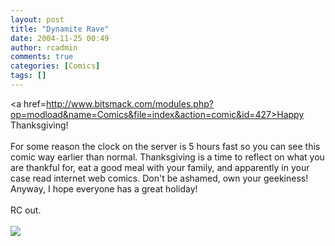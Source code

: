 ```yaml
---
layout: post
title: "Dynamite Rave"
date: 2004-11-25 00:49
author: rcadmin
comments: true
categories: [Comics]
tags: []
---
```

<a href=http://www.bitsmack.com/modules.php?op=modload&name=Comics&file=index&action=comic&id=427>Happy Thanksgiving!</a><br />
<br />
For some reason the clock on the server is 5 hours fast so you can see this comic way earlier than normal. Thanksgiving is a time to reflect on what you are thankful for, eat a good meal with your family, and apparently in your case read internet web comics. Don't be ashamed, own your geekiness! Anyway, I hope everyone has a great holiday!<br />
<br />
RC out.<Br><br><!--more--><img src='http://dl.bitsmack.com/comics/20041125.png'   />
